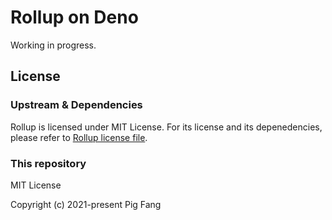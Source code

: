# Rollup on Deno

Working in progress.

## License

### Upstream & Dependencies

Rollup is licensed under MIT License.
For its license and its depenedencies, please refer to [Rollup license file](https://github.com/rollup/rollup/blob/master/LICENSE.md).

### This repository

MIT License

Copyright (c) 2021-present Pig Fang
